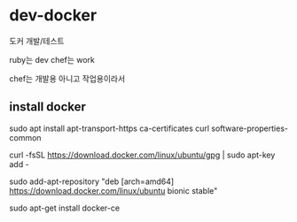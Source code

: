 # dev-docker

도커 개발/테스트

ruby는 dev
chef는 work

chef는 개발용 아니고 작업용이라서


## install docker

sudo apt install apt-transport-https ca-certificates curl software-properties-common

curl -fsSL https://download.docker.com/linux/ubuntu/gpg | sudo apt-key add -

sudo add-apt-repository "deb [arch=amd64] https://download.docker.com/linux/ubuntu bionic stable"

sudo apt-get install docker-ce

